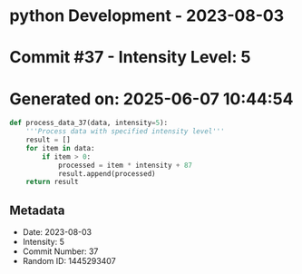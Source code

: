 ﻿# python Development - 2023-08-03
# Commit #37 - Intensity Level: 5
# Generated on: 2025-06-07 10:44:54
```python
def process_data_37(data, intensity=5):
    '''Process data with specified intensity level'''
    result = []
    for item in data:
        if item > 0:
            processed = item * intensity + 87
            result.append(processed)
    return result
```
## Metadata
- Date: 2023-08-03
- Intensity: 5
- Commit Number: 37
- Random ID: 1445293407

